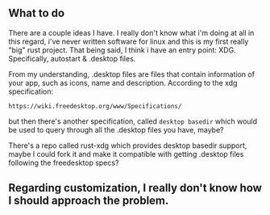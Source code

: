 ## What to do
There are a couple ideas I have. I really don't
know what i'm doing at all in this regard, i've
never written software for linux and this is my
first really "big" rust project. That being said, I
think i have an entry point: XDG. Specifically, autostart & .desktop files.

From my understanding, .desktop files are files
that contain information of your app, such as
icons, name and description. According to the xdg
specification:

`https://wiki.freedesktop.org/www/Specifications/`

but then there's another specification, called
`desktop basedir` which would be used to query
through all the .desktop files you have, maybe?

There's a repo called rust-xdg which provides
desktop basedir support, maybe I could fork it and
make it compatible with getting .desktop files
following the freedesktop specs?


## Regarding customization, I really don't know how I should approach the problem.

